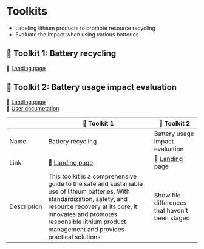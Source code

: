 # Toolkits
* Labeling lithium products to promote resource recycling
* Evaluate the Impact when using various batteries  

## :hammer: Toolkit 1: Battery recycling
:link: [Landing page](https://storymaps.arcgis.com/stories/2006a91575e24392820666473f43ac2a)   

## :hammer: Toolkit 2: Battery usage impact evaluation
:link: [Landing page](https://google.com)  
:closed_book: [User documetation](https://google.com)  

| | :hammer: Toolkit 1 | :hammer: Toolkit 2 |
| --- | --- | --- |
| Name | Battery recycling | Battery usage impact evaluation |
| Link | :link: [Landing page](https://storymaps.arcgis.com/stories/2006a91575e24392820666473f43ac2a) | :link: [Landing page](https://google.com)   |
| Description | This toolkit is a comprehensive guide to the safe and sustainable use of lithium batteries. With standardization, safety, and resource recovery at its core, it innovates and promotes responsible lithium product management and provides practical solutions.   | Show file differences that haven't been staged |
